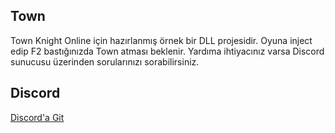 ## Town

Town Knight Online için hazırlanmış örnek bir DLL projesidir. Oyuna inject edip F2 bastığınızda Town atması beklenir. Yardıma ihtiyacınız varsa Discord sunucusu üzerinden sorularınızı sorabilirsiniz.

## Discord

[Discord'a Git](https://discord.gg/5pBp2s2NUr)
